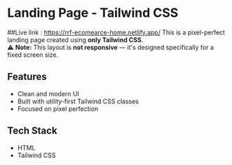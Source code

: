 # Landing Page - Tailwind CSS
##Live link : https://rrf-ecomearce-home.netlify.app/
This is a pixel-perfect landing page created using **only Tailwind CSS**.  
⚠️ **Note:** This layout is **not responsive** — it's designed specifically for a fixed screen size.

## Features

- Clean and modern UI
- Built with utility-first Tailwind CSS classes
- Focused on pixel perfection

## Tech Stack

- HTML
- Tailwind CSS
